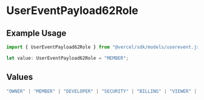 # UserEventPayload62Role

## Example Usage

```typescript
import { UserEventPayload62Role } from "@vercel/sdk/models/userevent.js";

let value: UserEventPayload62Role = "MEMBER";
```

## Values

```typescript
"OWNER" | "MEMBER" | "DEVELOPER" | "SECURITY" | "BILLING" | "VIEWER" | "CONTRIBUTOR"
```